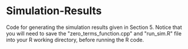 # Simulation-Results
Code for generating the simulation results given in Section 5. 
Notice that you will need to save the "zero_terms_function.cpp" and "run_sim.R" file into your R working directory, before running the R code. 
